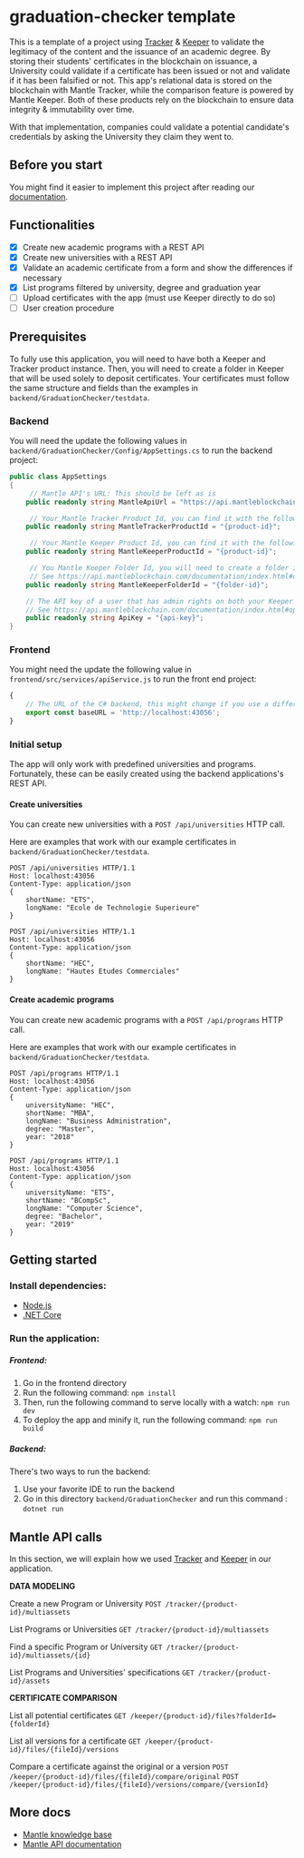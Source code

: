 # graduation-checker template
This is a template of a project using [Tracker](https://www.mantleblockchain.com/tracker) & [Keeper](https://www.mantleblockchain.com/keeper)
to validate the legitimacy of the content and the issuance of an academic degree.
By storing their students' certificates in the blockchain on issuance,
a University could validate if a certificate has been issued or not and validate if it has been falsified or not.
This app's relational data is stored on the blockchain with Mantle Tracker,
while the comparison feature is powered by Mantle Keeper.
Both of these products rely on the blockchain to ensure data integrity & immutability over time.

With that implementation, companies could validate a potential candidate's credentials 
by asking the University they claim they went to.


## Before you start
You might find it easier to implement this project after reading our [documentation](https://docs.mantleblockchain.com).

## Functionalities
- [x] Create new academic programs with a REST API
- [x] Create new universities with a REST API
- [x] Validate an academic certificate from a form and show the differences if necessary
- [x] List programs filtered by university, degree and graduation year
- [ ] Upload certificates with the app (must use Keeper directly to do so)
- [ ] User creation procedure

## Prerequisites

To fully use this application, you will need to have both a Keeper and Tracker product instance.
Then, you will need to create a folder in Keeper that will be used solely to deposit certificates.
Your certificates must follow the same structure and fields than the examples in `backend/GraduationChecker/testdata`.

### Backend
You will need the update the following values in `backend/GraduationChecker/Config/AppSettings.cs` to run the backend project:

``` c#
public class AppSettings
{
     // Mantle API's URL: This should be left as is
    public readonly string MantleApiUrl = "https://api.mantleblockchain.com";

     // Your Mantle Tracker Product Id, you can find it with the following HTTP call: GET http://api.mantleblockchain.com/products
    public readonly string MantleTrackerProductId = "{product-id}";

     // Your Mantle Keeper Product Id, you can find it with the following HTTP call: GET http://api.mantleblockchain.com/products
    public readonly string MantleKeeperProductId = "{product-id}";

     // You Mantle Keeper Folder Id, you will need to create a folder in which the certificates will be stored
     // See https://api.mantleblockchain.com/documentation/index.html#operation/CreateFolder for more details
    public readonly string MantleKeeperFolderId = "{folder-id}";

    // The API key of a user that has admin rights on both your Keeper and Tracker instances
    // See https://api.mantleblockchain.com/documentation/index.html#operation/CreateApiKey for more details
    public readonly string ApiKey = "{api-key}";
}
```

### Frontend
You might need the update the following value in `frontend/src/services/apiService.js` to run the front end project:

``` javascript
{
    // The URL of the C# backend, this might change if you use a different port, or if you don't host the backend on your local machine
    export const baseURL = 'http://localhost:43056';
}
```

### Initial setup
The app will only work with predefined universities and programs.
Fortunately, these can be easily created using the backend applications's REST API.

#### Create universities

You can create new universities with a `POST /api/universities` HTTP call.

Here are examples that work with our example certificates in `backend/GraduationChecker/testdata`.

```
POST /api/universities HTTP/1.1
Host: localhost:43056
Content-Type: application/json
{
	shortName: "ETS",
	longName: "Ecole de Technologie Superieure"
}

POST /api/universities HTTP/1.1
Host: localhost:43056
Content-Type: application/json
{
	shortName: "HEC",
	longName: "Hautes Etudes Commerciales"
}
```

#### Create academic programs

You can create new academic programs with a `POST /api/programs` HTTP call.

Here are examples that work with our example certificates in `backend/GraduationChecker/testdata`.

```
POST /api/programs HTTP/1.1
Host: localhost:43056
Content-Type: application/json
{
	universityName: "HEC",
	shortName: "MBA",
	longName: "Business Administration",
	degree: "Master",
	year: "2018"
}

POST /api/programs HTTP/1.1
Host: localhost:43056
Content-Type: application/json
{
	universityName: "ETS",
	shortName: "BCompSc",
	longName: "Computer Science",
	degree: "Bachelor",
	year: "2019"
}
```

## Getting started
### Install dependencies:
- [Node.js](https://nodejs.org/en/)
- [.NET Core](https://dotnet.microsoft.com/download)

### Run the application:
##### Frontend:
1. Go in the frontend directory
2. Run the following command: `npm install`
3. Then, run the following command to serve locally with a watch: `npm run dev`
4. To deploy the app and minify it, run the following command: `npm run build`

##### Backend:
There's two ways to run the backend:
1. Use your favorite IDE to run the backend
2. Go in this directory `backend/GraduationChecker` and run this command : `dotnet run`

## Mantle API calls
In this section, we will explain how we used [Tracker](https://www.mantleblockchain.com/tracker) and [Keeper](https://www.mantleblockchain.com/keeper) in our application.

**DATA MODELING**

Create a new Program or University
`POST /tracker/{product-id}/multiassets`

List Programs or Universities
`GET /tracker/{product-id}/multiassets`

Find a specific Program or University
`GET /tracker/{product-id}/multiassets/{id}`

List Programs and Universities' specifications
`GET /tracker/{product-id}/assets`

**CERTIFICATE COMPARISON**

List all potential certificates
`GET /keeper/{product-id}/files?folderId={folderId}`

List all versions for a certificate
`GET /keeper/{product-id}/files/{fileId}/versions`

Compare a certificate against the original or a version
`POST /keeper/{product-id}/files/{fileId}/compare/original`
`POST /keeper/{product-id}/files/{fileId}/versions/compare/{versionId}`

## More docs
- [Mantle knowledge base](https://developer.mantleblockchain.com/docs)
- [Mantle API documentation](https://api.mantleblockchain.com/documentation)
